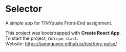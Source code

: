 # Selector
A simple app for TINYpusle Front-End assignment.

This project was bootstrapped with **Create React App**.\
To start the project, run `npm start`.\
Website: https://jamnguyen.github.io/test/tiny-pulse/